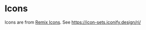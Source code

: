# Icons

Icons are from [Remix Icons](https://remixicon.com/). See <https://icon-sets.iconify.design/ri/>
